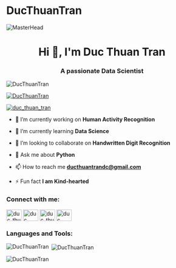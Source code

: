# DucThuanTran
![MasterHead](https://camo.githubusercontent.com/f5a8ba4f28fe3ec8d5eb73dfa2303873b5d7122fb1ba08a5946e24d6c13e82c4/68747470733a2f2f6d656469612e6c6963646e2e636f6d2f646d732f696d6167652f4334443132415145536a37322d733567454b672f61727469636c652d636f7665725f696d6167652d736872696e6b5f3630305f323030302f302f313632363735333836373131303f653d3231343734383336343726763d6265746126743d4b6637594175775a74794347594c4e63682d4d676335654f432d376837754c5f646e424149677341465251)

 <h1 align="center">Hi 👋, I'm Duc Thuan Tran</h1>
<h3 align="center">A passionate Data Scientist</h3>

<p align="left"> <img src="https://komarev.com/ghpvc/?username=DucThuanTran&label=Profile%20views&color=0e75b6&style=flat" alt="DucThuanTran" /> </p>

<p align="left"> <a href="https://github.com/ryo-ma/github-profile-trophy"><img src="https://github-profile-trophy.vercel.app/?username=DucThuanTran" alt="DucThuanTran" /></a> </p>

<p align="left"> <a href="https://twitter.com/duc_thuan_tran" target="blank"><img src="https://img.shields.io/twitter/follow/duc_thuan_tran?logo=twitter&style=for-the-badge" alt="duc_thuan_tran" /></a> </p>

- 🔭 I’m currently working on **Human Activity Recognition**

- 🌱 I’m currently learning **Data Science**

- 👯 I’m looking to collaborate on **Handwritten Digit Recognition**

- 💬 Ask me about **Python**

- 📫 How to reach me **ducthuantrandc@gmail.com**

- ⚡ Fun fact **I am Kind-hearted**

<h3 align="left">Connect with me:</h3>
<p align="left">
<a href="https://twitter.com/duc_thuan_tran" target="blank"><img align="center" src="https://raw.githubusercontent.com/rahuldkjain/github-profile-readme-generator/master/src/images/icons/Social/twitter.svg" alt="duc_thuan_tran" height="30" width="40" /></a>
<a href="https://fb.com/duc thuan tran" target="blank"><img align="center" src="https://raw.githubusercontent.com/rahuldkjain/github-profile-readme-generator/master/src/images/icons/Social/facebook.svg" alt="duc thuan tran" height="30" width="40" /></a>
<a href="https://instagram.com/duc_thuan_tran" target="blank"><img align="center" src="https://raw.githubusercontent.com/rahuldkjain/github-profile-readme-generator/master/src/images/icons/Social/instagram.svg" alt="duc_thuan_tran" height="30" width="40" /></a>
<a href="https://discord.gg/duc thuan tran" target="blank"><img align="center" src="https://raw.githubusercontent.com/rahuldkjain/github-profile-readme-generator/master/src/images/icons/Social/discord.svg" alt="duc thuan tran" height="30" width="40" /></a>
</p>

<h3 align="left">Languages and Tools:</h3>
<p align="left"> 
<!-- Your icons for languages and tools go here -->
</p>

<p><img align="left" src="https://github-readme-stats.vercel.app/api/top-langs?username=DucThuanTran&show_icons=true&locale=en&layout=compact" alt="DucThuanTran" /></p>

<p>&nbsp;<img align="center" src="https://github-readme-stats.vercel.app/api?username=DucThuanTran&show_icons=true&locale=en" alt="DucThuanTran" /></p>

<p><img align="center" src="https://github-readme-streak-stats.herokuapp.com/?user=DucThuanTran&" alt="DucThuanTran" /></p>
